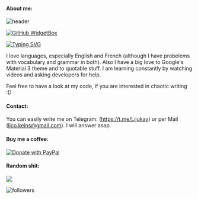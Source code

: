 #### About me:

![header](https://capsule-render.vercel.app/api?type=wave&color=6EF77B&height=300&section=header&text=I%20am%20Lijukay&desc=Welcome%20to%20my%20profile&descAlignY=70&fontSize=90)

[![GitHub WidgetBox](https://github-widgetbox.vercel.app/api/profile?username=Lijukay&data=followers,repositories,stars,commits&theme=viridescent)](https://github.com/Jurredr/github-widgetbox)

[![Typing SVG](https://readme-typing-svg.demolab.com?font=Fira+Code&pause=1000&color=6EF77B&width=435&lines=18+years+old;From+Germany;App+Development)](https://git.io/typing-svg)

I love languages, especially English and French (although I have probelems with vocabulary and grammar in both).
Also I have a big love to Google's Material 3 theme and to quotable stuff.
I am learning constantly by watching videos and asking developers for help.

Feel free to have a look at my code, if you are interested in chaotic writing :D

#### Contact:

You can easily write me on Telegram: (https://t.me/Lijukay) or per Mail (lico.keins@gmail.com). I will answer asap.

#### Buy me a coffee:

[![Donate with PayPal](https://raw.githubusercontent.com/stefan-niedermann/paypal-donate-button/master/paypal-donate-button.png)](https://www.paypal.me/Lijukay)

#### Random shit:

![](https://github-readme-stats.vercel.app/api/top-langs/?username=Lijukay&layout=compact&bg_color=ffffff00&text_color=888888&hide_border=true&hide_title=false)

<img alt="followers" src="https://img.shields.io/github/followers/Lijukay?label=Followers&style=social">
